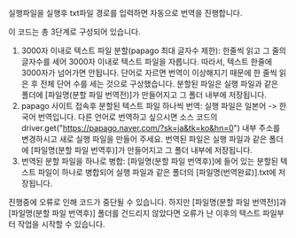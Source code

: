 실행파일을 실행후 txt파일 경로를 입력하면 자동으로 번역을 진행합니다.

이 코드는 총 3단계로 구성되어 있습니다.

1. 3000자 이내로 텍스트 파일 분할(papago 최대 글자수 제한):
  한줄씩 읽고 그 줄의 글자수를 세어 3000자 이내로 텍스트 파일을 자릅니다. 따라서, 텍스트 한줄에 3000자가 넘어가면 안됩니다.
  단어로 자르면 번역이 이상해지기 때문에 한 줄씩 읽은 후 전체 단어 수를 세는 것으로 구상했습니다.
  분할된 파일은 실행 파일과 같은 폴더에 [파일명(분할 파일 번역전)]가 만들어지고 그 폴더 내부에 저장됩니다.
2. papago 사이트 접속후 분할된 텍스트 파일 하나씩 번역:
  실행 파일은 일본어 -> 한국어 번역입니다. 다른 언어로 번역하고 싶으시면 소스 코드의
  driver.get("https://papago.naver.com/?sk=ja&tk=ko&hn=0") 내부 주소를 변경하시고 새로 실행 파일을 만들어 주세요.
  번역된 파일은 실행 파일과 같은 폴더에 [파일명(분할 파일 번역후)]가 만들어지고 그 폴더 내부에 저장됩니다.
3. 번역된 분할 파일을 하나로 병합:
  [파일명(분할 파일 번역후)]에 들어 있는 분할된 텍스트 파일이 하나로 병합되어 실행 파일과 같은 폴더의 [파일명(번역완료)].txt에 저장됩니다.

진행중에 오류로 인해 코드가 중단될 수 있습니다. 
하지만 [파일명(분할 파일 번역전)]과 [파일명(분할 파일 번역후)] 폴더를 건드리지 않았다면 오류가 난 이후의 텍스트 파일부터 작업을 시작할 수 있습니다.
